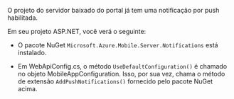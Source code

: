 O projeto do servidor baixado do portal já tem uma notificação por push habilitada.

Em seu projeto ASP.NET, você verá o seguinte:

* O pacote NuGet `Microsoft.Azure.Mobile.Server.Notifications` está instalado.

* Em WebApiConfig.cs, o método `UseDefaultConfiguration()` é chamado no objeto MobileAppConfiguration. Isso, por sua vez, chama o método de extensão `AddPushNotifications()` fornecido pelo pacote NuGet acima.

<!---HONumber=August15_HO8-->